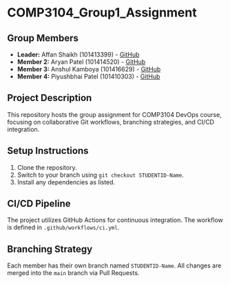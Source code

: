 # COMP3104_Group1_Assignment
## Group Members
- **Leader:** Affan Shaikh (101413399) - [GitHub](https://github.com/Affan171)
- **Member 2:** Aryan Patel (101414520) - [GitHub](https://github.com/aryan0322)
- **Member 3:** Anshul Kamboya (101416629) - [GitHub](https://github.com/johnsmith)
- **Member 4:** Piyushbhai Patel (101410303) - [GitHub](https://github.com/piyyush754)
## Project Description
This repository hosts the group assignment for COMP3104 DevOps course, focusing on 
collaborative Git workflows, branching strategies, and CI/CD integration.
## Setup Instructions
1. Clone the repository.
2. Switch to your branch using `git checkout STUDENTID-Name`.
3. Install any dependencies as listed.
## CI/CD Pipeline
The project utilizes GitHub Actions for continuous integration. The workflow is defined 
in `.github/workflows/ci.yml`.
## Branching Strategy
Each member has their own branch named `STUDENTID-Name`. All changes are 
merged into the `main` branch via Pull Requests.